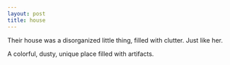 ```yaml
---
layout: post
title: house
---
```

Their house was a disorganized little thing,
filled with clutter. Just like her. 

A colorful, dusty, unique place filled with artifacts.
